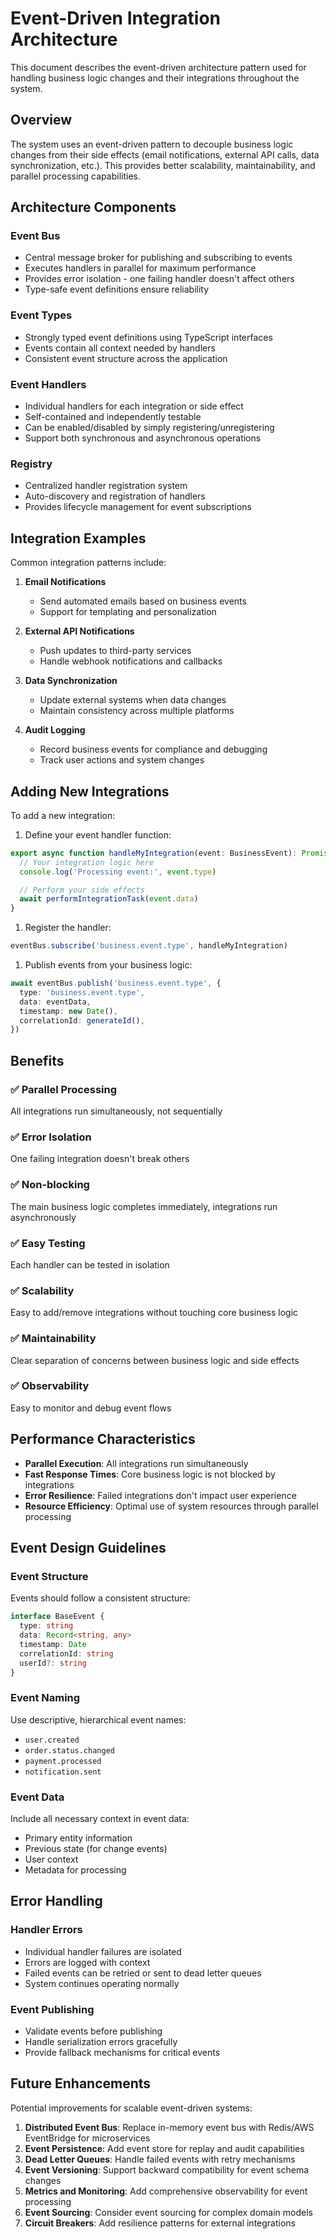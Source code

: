# Event-Driven Integration Architecture

This document describes the event-driven architecture pattern used for handling business logic changes and their integrations throughout the system.

## Overview

The system uses an event-driven pattern to decouple business logic changes from their side effects (email notifications, external API calls, data synchronization, etc.). This provides better scalability, maintainability, and parallel processing capabilities.

## Architecture Components

### Event Bus

- Central message broker for publishing and subscribing to events
- Executes handlers in parallel for maximum performance
- Provides error isolation - one failing handler doesn't affect others
- Type-safe event definitions ensure reliability

### Event Types

- Strongly typed event definitions using TypeScript interfaces
- Events contain all context needed by handlers
- Consistent event structure across the application

### Event Handlers

- Individual handlers for each integration or side effect
- Self-contained and independently testable
- Can be enabled/disabled by simply registering/unregistering
- Support both synchronous and asynchronous operations

### Registry

- Centralized handler registration system
- Auto-discovery and registration of handlers
- Provides lifecycle management for event subscriptions

## Integration Examples

Common integration patterns include:

1. **Email Notifications**
   - Send automated emails based on business events
   - Support for templating and personalization

2. **External API Notifications**
   - Push updates to third-party services
   - Handle webhook notifications and callbacks

3. **Data Synchronization**
   - Update external systems when data changes
   - Maintain consistency across multiple platforms

4. **Audit Logging**
   - Record business events for compliance and debugging
   - Track user actions and system changes

## Adding New Integrations

To add a new integration:

1. Define your event handler function:

```typescript
export async function handleMyIntegration(event: BusinessEvent): Promise<void> {
  // Your integration logic here
  console.log('Processing event:', event.type)

  // Perform your side effects
  await performIntegrationTask(event.data)
}
```

1. Register the handler:

```typescript
eventBus.subscribe('business.event.type', handleMyIntegration)
```

1. Publish events from your business logic:

```typescript
await eventBus.publish('business.event.type', {
  type: 'business.event.type',
  data: eventData,
  timestamp: new Date(),
  correlationId: generateId(),
})
```

## Benefits

### ✅ **Parallel Processing**

All integrations run simultaneously, not sequentially

### ✅ **Error Isolation**

One failing integration doesn't break others

### ✅ **Non-blocking**

The main business logic completes immediately, integrations run asynchronously

### ✅ **Easy Testing**

Each handler can be tested in isolation

### ✅ **Scalability**

Easy to add/remove integrations without touching core business logic

### ✅ **Maintainability**

Clear separation of concerns between business logic and side effects

### ✅ **Observability**

Easy to monitor and debug event flows

## Performance Characteristics

- **Parallel Execution**: All integrations run simultaneously
- **Fast Response Times**: Core business logic is not blocked by integrations
- **Error Resilience**: Failed integrations don't impact user experience
- **Resource Efficiency**: Optimal use of system resources through parallel processing

## Event Design Guidelines

### Event Structure

Events should follow a consistent structure:

```typescript
interface BaseEvent {
  type: string
  data: Record<string, any>
  timestamp: Date
  correlationId: string
  userId?: string
}
```

### Event Naming

Use descriptive, hierarchical event names:

- `user.created`
- `order.status.changed`
- `payment.processed`
- `notification.sent`

### Event Data

Include all necessary context in event data:

- Primary entity information
- Previous state (for change events)
- User context
- Metadata for processing

## Error Handling

### Handler Errors

- Individual handler failures are isolated
- Errors are logged with context
- Failed events can be retried or sent to dead letter queues
- System continues operating normally

### Event Publishing

- Validate events before publishing
- Handle serialization errors gracefully
- Provide fallback mechanisms for critical events

## Future Enhancements

Potential improvements for scalable event-driven systems:

1. **Distributed Event Bus**: Replace in-memory event bus with Redis/AWS EventBridge for microservices
2. **Event Persistence**: Add event store for replay and audit capabilities
3. **Dead Letter Queues**: Handle failed events with retry mechanisms
4. **Event Versioning**: Support backward compatibility for event schema changes
5. **Metrics and Monitoring**: Add comprehensive observability for event processing
6. **Event Sourcing**: Consider event sourcing for complex domain models
7. **Circuit Breakers**: Add resilience patterns for external integrations
